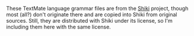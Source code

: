 These TextMate language grammar files are from the [Shiki](https://github.com/shikijs/shiki) project, though most (all?) don't originate there and are copied into Shiki from original sources.  Still, they are distributed with Shiki under its license, so I'm including them here with the same license.
